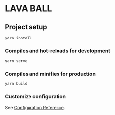 # LAVA BALL

## Project setup

```bash
yarn install
```

### Compiles and hot-reloads for development

```bash
yarn serve
```

### Compiles and minifies for production

```bash
yarn build
```

### Customize configuration

See [Configuration Reference](https://cli.vuejs.org/config/).
